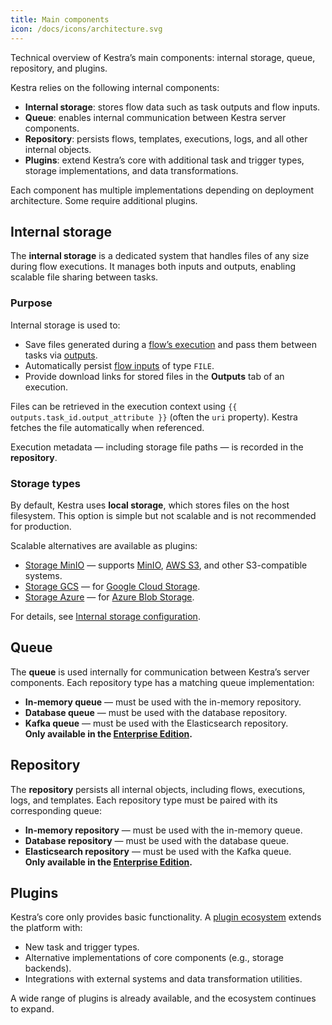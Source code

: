 ```yaml
---
title: Main components
icon: /docs/icons/architecture.svg
---
```


Technical overview of Kestra’s main components: internal storage, queue, repository, and plugins.

Kestra relies on the following internal components:

- **Internal storage**: stores flow data such as task outputs and flow inputs.
- **Queue**: enables internal communication between Kestra server components.
- **Repository**: persists flows, templates, executions, logs, and all other internal objects.
- **Plugins**: extend Kestra’s core with additional task and trigger types, storage implementations, and data transformations.

Each component has multiple implementations depending on deployment architecture. Some require additional plugins.

## Internal storage

The **internal storage** is a dedicated system that handles files of any size during flow executions. It manages both inputs and outputs, enabling scalable file sharing between tasks.

### Purpose

Internal storage is used to:
- Save files generated during a [flow’s execution](../04.workflow-components/03.execution.md) and pass them between tasks via [outputs](../04.workflow-components/06.outputs.md).
- Automatically persist [flow inputs](../04.workflow-components/05.inputs.md) of type `FILE`.
- Provide download links for stored files in the **Outputs** tab of an execution.

Files can be retrieved in the execution context using `{{ outputs.task_id.output_attribute }}` (often the `uri` property). Kestra fetches the file automatically when referenced.

Execution metadata — including storage file paths — is recorded in the **repository**.

### Storage types

By default, Kestra uses **local storage**, which stores files on the host filesystem. This option is simple but not scalable and is not recommended for production.

Scalable alternatives are available as plugins:

- [Storage MinIO](https://github.com/kestra-io/storage-minio) — supports [MinIO](https://min.io/), [AWS S3](https://aws.amazon.com/s3/), and other S3-compatible systems.
- [Storage GCS](https://github.com/kestra-io/storage-gcs) — for [Google Cloud Storage](https://cloud.google.com/storage).
- [Storage Azure](https://github.com/kestra-io/storage-azure) — for [Azure Blob Storage](https://azure.microsoft.com/en-us/services/storage/blobs/).

For details, see [Internal storage configuration](../configuration/index.md#internal-storage-configuration).

## Queue

The **queue** is used internally for communication between Kestra’s server components. Each repository type has a matching queue implementation:

- **In-memory queue** — must be used with the in-memory repository.
- **Database queue** — must be used with the database repository.
- **Kafka queue** — must be used with the Elasticsearch repository.  
  **Only available in the [Enterprise Edition](../06.enterprise/01.overview/01.enterprise-edition.md).**

## Repository

The **repository** persists all internal objects, including flows, executions, logs, and templates. Each repository type must be paired with its corresponding queue:

- **In-memory repository** — must be used with the in-memory queue.
- **Database repository** — must be used with the database queue.
- **Elasticsearch repository** — must be used with the Kafka queue.  
  **Only available in the [Enterprise Edition](../06.enterprise/01.overview/01.enterprise-edition.md).**

## Plugins

Kestra’s core only provides basic functionality. A [plugin ecosystem](/plugins) extends the platform with:

- New task and trigger types.
- Alternative implementations of core components (e.g., storage backends).
- Integrations with external systems and data transformation utilities.

A wide range of plugins is already available, and the ecosystem continues to expand.
